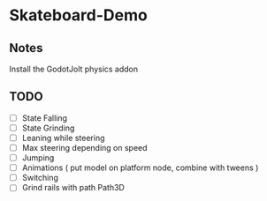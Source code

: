# Skateboard-Demo


Notes
---

Install the GodotJolt physics addon


TODO
---

- [ ] State Falling
- [ ] State Grinding
- [ ] Leaning while steering
- [ ] Max steering depending on speed
- [ ] Jumping
- [ ] Animations ( put model on platform node, combine with tweens )
- [ ] Switching
- [ ] Grind rails with path Path3D
